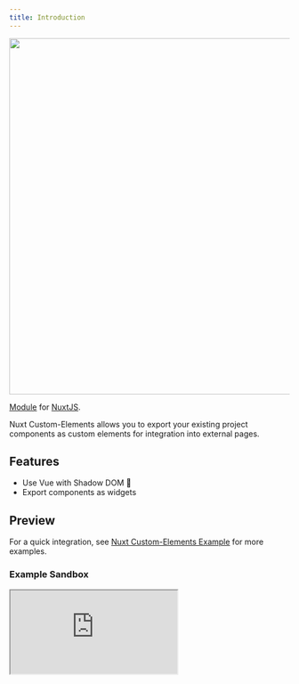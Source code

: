 ```yaml
---
title: Introduction
---
```


<img src="/intro-light.png" width="1280" height="640" alt=""/>

[Module](https://github.com/GrabarzUndPartner/nuxt-custom-elements) for [NuxtJS](https://nuxtjs.org).

Nuxt Custom-Elements allows you to export your existing project components as custom elements for integration into external pages.

## Features

- Use Vue with Shadow DOM 🥷
- Export components as widgets

## Preview

For a quick integration, see [Nuxt Custom-Elements Example](https://grabarzundpartner.github.io/nuxt-custom-elements-example/) for more examples.

### Example Sandbox

<iframe class="embed-sandbox" src="https://codesandbox.io/embed/github/GrabarzUndPartner/nuxt-custom-elements/tree/main/?fontsize=14&hidenavigation=1&module=%2Fexample%2Fcomponents%2FExample.vue&theme=dark"></iframe>
